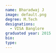 ```yaml
---
name: Bharadwaj J
image: default.png
degree: M.Tech
designations: 
  - VISA Banglore
graduated year: 2015
bio:
type: 
---
```


